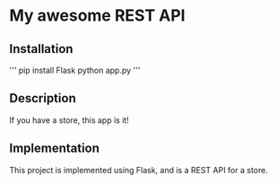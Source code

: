 # My awesome REST API

## Installation

'''
pip install Flask
python app.py
'''

## Description

If you have a store, this app is it!

## Implementation

This project is implemented using Flask, and is a REST API for a store.

